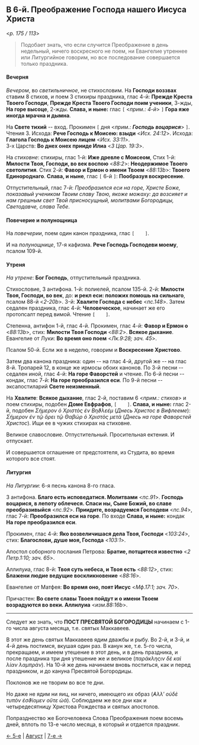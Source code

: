 
## В 6-й. Преображение Господа нашего Иисуса Христа

<*p. 175 / 113*>

> Подобает знать, что если случится Преображение в день недельный, ничего воскресного не поем, 
>ни Евангелие утреннее или Литургийное говорим, но все последование совершается только праздника.

#### Вечерня

*Вечером*, во *светильничное*, не стихословим. На **Господи воззвах** ставим 8 стихов, и поем 
3 стихиры праздника, глас 4-й: **Прежде Креста Твоего Господи**, **Прежде Креста Твоего Господи поим ученики**, 
3-жды, **На горе высоце**, 2-жды. **Слава, и ныне:** глас `[` <*прим.: 4-й*> `]` 
**Гора яже иногда мрачна и дымна**.

На **Свете тихий** -- вход. Прокимен `[` дня <*прим.: **Господь воцарися***> `]`. Чтения 3. 
Исхода: **Рече Господь к Моисею: взыди**  <*Исх. 24:12*>. 
Исхода: **Глагола Господь к Моисею лицем** <*Исх. 33:11*>.  
3-х Царств: **Во днех онех прииде Илиа** <*3 Цар. 19:3*>. 

На *стиховне*: стихиры, глас 1-й: **Иже древле с Моисеом**,
Стих 1-й: **Милости Твоя, Господи, во век воспою** <*88:2*>: **Неодержимое Твоего светолития**.
Стих 2-й: **Фавор и Ермон о имени Твоем** <*88:13b*>: **Твоего Единороднаго**. 
**Слава, и ныне**, глас `[` 6-й `]`: **Пообразуя воскресение**.

Отпустительный, глас 7-й: *Преобразился еси на горе, Христе Боже, показавый учеником Твоим 
славу Твою, якоже можаху: да возсияет и нам грешным свет Твой присносущный, молитвами 
Богородицы, Светодавче, слава Тебе*. 

#### Повечерие и полунощница

На *повечерии*, поем один канон праздника, глас `[    ]`.

И на *полунощнице*, 17-я кафизма. **Рече Господь Господеви моему**, псалом 109-й.

#### Утреня

*На утрене*: **Бог Господь**, отпустительный праздника.

Стихословие, 3 антифона. 
1-й: полиелей, псалом 135-й. 
2-й: **Милости Твоя, Господи, во век**, до: **и рекл еси: положих помошь на сильнаго**, псалом 88-й <*2-20b*>.
3-й: **Хвалите Господа с небес** <*пс.148*>. 
Затем седален праздника, глас 4-й: **Человеческое**, начинает же его протопсалт перед вимой. 
Чтение `[    ]`.

Степенна, антифон 1-й, глас 4-й. Прокимен, глас 4-й: **Фавор и Ермон о** <*88:13b*>, 
стих: **Милости Твоя Господи** <*88:2*>. **Всякое дыхание**.
Евангелие от Луки: **Во время оно поем** <*Лк.9:28; зач. 45*>. 

Псалом 50-й. Если же в неделю, говорим и **Воскресение Христово**.

Затем два канона праздника: один -- на глас 4-й, другой же -- на глас 8-й.
Тропарей 12, в конце же ирмосы обоих канонов.
По 3-й песни -- седален иной, глас 4-й: **На горе Фаворстей** и чтение.
По 6-й песни -- кондак, глас 7-й: **На горе преобразился еси**.
По 9-й песни -- эксапостиларий **Свете неизменный**.

На **Хвалите**: **Всякое дыхание**, глас 2-й, поставим 6 <*прим.: стихов*> и поем стихиры, 
подобен **Доме Евфрафов**, `[    ]`. **Слава, и ныне:** глас 2-й, подобен *Σήμερον ὁ Χριστὸς ἐν Βηϑλεέμ* 
(*Днесь Христос в Вифлееме*): *Σήμερον ἐν τῷ ὄρει τῷ Θαβώρ ὁ Χριστὸς μετά* (*Днесь на горе Фаворстей Христос*). 
Ищи ее в чужих стихирах на стиховне. 

Великое славословие. Отпустительный. Просительная ектения. И отпускает.

И совершается оглашение от предстоятеля, из Студита, во время которого все стоят.

#### Литургия

*На Литургии*: 6-я песнь канона 8-го гласа. 

3 антифона. 
**Благо есть исповедатися. Молитвами**  <*пс.91*>. 
**Господь воцарися, в лепоту облечеся. Спаси ны, Сыне Божий, во славе преобразивыйся**  <*пс.92*>. 
**Приидите, возрадуемся Господеви** <*пс.94*>, глас 7-й: **Преобразился еси на горе**.
По входе **Слава, и ныне:** кондак **На горе преобразился еси**.

Прокимен, глас 4-й: **Яко возвеличишася дела Твоя, Господи** <*103:24*>,
стих: **Благослови, душе моя, Господа** <*103:1*>. 

Апостол соборного послания Петрова: **Братие, потщитеся известно** <*2 Петр.1:10; зач. 65*>. 

Аллилуиа, глас 8-й: **Твоя суть небеса, и Твоя есть** <*88:12*>,
стих: **Блажени людие ведущие воскликновение** <*88:16*>. 

Евангелие от Матфея: **Во время оно, поят Иисус** <*Мф.17:1; зач. 70*>. 

Причастен: **Во свете славы Твоея пойдут и о имени Твоем возрадуются во веки. Аллилуиа** <*изм.88:16b*>.

---

Следует же знать, что **ПОСТ ПРЕСВЯТОЙ БОГОРОДИЦЫ** начинаем с 1-го числа
августа месяца, т.е. святых Маккавеев. 

В этот же день святых Маккавеев ядим дважбы и рыбу. 
Во 2-й, и 3-й, и 4-й день постимся, вкушая один раз. 
В канун же, т.е. 5-го числа, прекращаем, и имеем утешение в этот день, и в день праздника, 
и после праздника три дня утешение же и великое (*παράκληςιν δὲ καὶ λίαν λαμπράν*). 
На 10-й же день начинаем вновь поститься, как и перед праздником, и до кануна Пресвятой Богородицы.

Поклонов же не творим во все те дни.

Но даже не ядим ни яиц, ни ничего, имеющего их образ (*̓Αλλ' οὐδὲ τυπὸν ἐσϑίομεν οὔτε ὠά*).
Соблюдаем же все дни как и четыредесятницу Христова Рождества и святых апостолов.

Попразднество же Богочеловека Слова Преображения поем восемь дней,
вплоть по 13-е число месяца, в который и отдается праздник.

[← 5-е](08_05_MES.ru.md) | [Август](README.md#6-й) | [7-е →](08_07_MES.ru.md)
